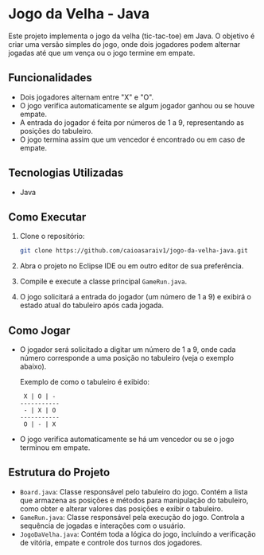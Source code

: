 # Jogo da Velha - Java

Este projeto implementa o jogo da velha (tic-tac-toe) em Java. O objetivo é criar uma versão simples do jogo, onde dois jogadores podem alternar jogadas até que um vença ou o jogo termine em empate.

## Funcionalidades

- Dois jogadores alternam entre "X" e "O".
- O jogo verifica automaticamente se algum jogador ganhou ou se houve empate.
- A entrada do jogador é feita por números de 1 a 9, representando as posições do tabuleiro.
- O jogo termina assim que um vencedor é encontrado ou em caso de empate.

## Tecnologias Utilizadas

- Java

## Como Executar

1. Clone o repositório:

   ```bash
   git clone https://github.com/caioasaraiv1/jogo-da-velha-java.git
   ```

2. Abra o projeto no Eclipse IDE ou em outro editor de sua preferência.

3. Compile e execute a classe principal `GameRun.java`.

4. O jogo solicitará a entrada do jogador (um número de 1 a 9) e exibirá o estado atual do tabuleiro após cada jogada.

## Como Jogar

- O jogador será solicitado a digitar um número de 1 a 9, onde cada número corresponde a uma posição no tabuleiro (veja o exemplo abaixo).
  
  Exemplo de como o tabuleiro é exibido:
  
  ```
   X | O | -
  -----------
   - | X | O
  -----------
   O | - | X
  ```

- O jogo verifica automaticamente se há um vencedor ou se o jogo terminou em empate.
  
## Estrutura do Projeto

- `Board.java`: Classe responsável pelo tabuleiro do jogo. Contém a lista que armazena as posições e métodos para manipulação do tabuleiro, como obter e alterar valores das posições e exibir o tabuleiro.
- `GameRun.java`: Classe responsável pela execução do jogo. Controla a sequência de jogadas e interações com o usuário.
- `JogoDaVelha.java`: Contém toda a lógica do jogo, incluindo a verificação de vitória, empate e controle dos turnos dos jogadores.
